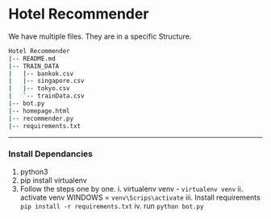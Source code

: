 # Hotel Recommender

We have multiple files.
They are in a specific Structure.

```bash
Hotel Recommender
|-- README.md
|-- TRAIN_DATA
|   |-- bankok.csv
|   |-- singapore.csv
|   |-- tokyo.csv
|   `-- trainData.csv
|-- bot.py
|-- homepage.html
|-- recommender.py
|-- requirements.txt
```

---

### Install Dependancies 

1. python3
2. pip install virtualenv
3. Follow the steps one by one.
    i.     virtualenv venv - `virtualenv venv`
    ii.    activate venv WINDOWS = `venv\Scrips\activate`
    iii.   Install requirements `pip install -r requirements.txt`
    iv.   run `python bot.py`

